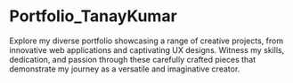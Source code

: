 # Portfolio_TanayKumar
Explore my diverse portfolio showcasing a range of creative projects, from innovative web applications and captivating UX designs. Witness my skills, dedication, and passion through these carefully crafted pieces that demonstrate my journey as a versatile and imaginative creator.
